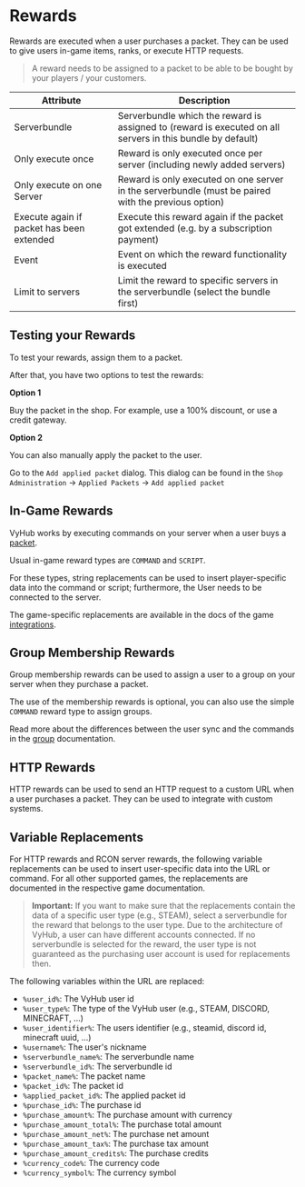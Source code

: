 # Rewards

Rewards are executed when a user purchases a packet. They can be used to give users in-game items, ranks, or execute
HTTP requests.

> A reward needs to be assigned to a packet to be able to be bought by your players / your customers.

| Attribute                                 | Description                                                                                                |
|-------------------------------------------|------------------------------------------------------------------------------------------------------------|
| Serverbundle                              | Serverbundle which the reward is assigned to (reward is executed on all servers in this bundle by default) |                          |
| Only execute once                         | Reward is only executed once per server (including newly added servers)                                    |
| Only execute on one Server                | Reward is only executed on one server in the serverbundle (must be paired with the previous option)        |
| Execute again if packet has been extended | Execute this reward again if the packet got extended (e.g. by a subscription payment)                      |
| Event                                     | Event on which the reward functionality is executed                                                        |
| Limit to servers                          | Limit the reward to specific servers in the serverbundle (select the bundle first)                         |

## Testing your Rewards

To test your rewards, assign them to a packet.

After that, you have two options to test the rewards:

**Option 1**

Buy the packet in the shop. For example, use a 100% discount, or use a credit gateway.

**Option 2**

You can also manually apply the packet to the user.

Go to the  `Add applied packet` dialog. This dialog can be found in the
`Shop Administration` -> `Applied Packets` -> `Add applied packet`

## In-Game Rewards

VyHub works by executing commands on your server when a user buys a [packet](./packet.md).

Usual in-game reward types are `COMMAND` and `SCRIPT`.

For these types, string replacements can be used to insert player-specific data into the command or script; furthermore,
the User needs to be connected to the server.

The game-specific replacements are available in the docs of the game [integrations](../../game/integrations.md).

## Group Membership Rewards

Group membership rewards can be used to assign a user to a group on your server when they purchase a packet.

The use of the membership rewards is optional, you can also use the simple `COMMAND` reward type to assign groups.

Read more about the differences between the user sync and the commands in the [group](../group/group_sync.md)
documentation.

## HTTP Rewards

HTTP rewards can be used to send an HTTP request to a custom URL when a user purchases a packet.
They can be used to integrate with custom systems.

## Variable Replacements

For HTTP rewards and RCON server rewards, the following variable replacements can be used to insert user-specific data
into the URL or command.
For all other supported games, the replacements are documented in the respective game documentation.

> **Important:** If you want to make sure that the replacements contain the data of
> a specific user type (e.g., STEAM), select a serverbundle for the reward that belongs to the user type. Due to the
> architecture of VyHub, a user can have different accounts connected. If no serverbundle is selected for the reward,
> the
> user type is not guaranteed as the purchasing user account is used for replacements then.

The following variables within the URL are replaced:

- `%user_id%`: The VyHub user id
- `%user_type%`: The type of the VyHub user (e.g., STEAM, DISCORD, MINECRAFT, ...)
- `%user_identifier%`: The users identifier (e.g., steamid, discord id, minecraft uuid, ...)
- `%username%`: The user's nickname
- `%serverbundle_name%`: The serverbundle name
- `%serverbundle_id%`: The serverbundle id
- `%packet_name%`: The packet name
- `%packet_id%`: The packet id
- `%applied_packet_id%`: The applied packet id
- `%purchase_id%`: The purchase id
- `%purchase_amount%`: The purchase amount with currency
- `%purchase_amount_total%`: The purchase total amount
- `%purchase_amount_net%`: The purchase net amount
- `%purchase_amount_tax%`: The purchase tax amount
- `%purchase_amount_credits%`: The purchase credits
- `%currency_code%`: The currency code
- `%currency_symbol%`: The currency symbol




